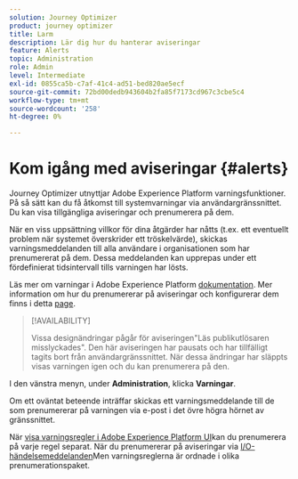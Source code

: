 ```yaml
---
solution: Journey Optimizer
product: journey optimizer
title: Larm
description: Lär dig hur du hanterar aviseringar
feature: Alerts
topic: Administration
role: Admin
level: Intermediate
exl-id: 0855ca5b-c7af-41c4-ad51-bed820ae5ecf
source-git-commit: 72bd00dedb943604b2fa85f7173cd967c3cbe5c4
workflow-type: tm+mt
source-wordcount: '258'
ht-degree: 0%

---
```


# Kom igång med aviseringar {#alerts}

Journey Optimizer utnyttjar Adobe Experience Platform varningsfunktioner. På så sätt kan du få åtkomst till systemvarningar via användargränssnittet. Du kan visa tillgängliga aviseringar och prenumerera på dem.

När en viss uppsättning villkor för dina åtgärder har nåtts (t.ex. ett eventuellt problem när systemet överskrider ett tröskelvärde), skickas varningsmeddelanden till alla användare i organisationen som har prenumererat på dem. Dessa meddelanden kan upprepas under ett fördefinierat tidsintervall tills varningen har lösts.

Läs mer om varningar i Adobe Experience Platform [dokumentation](https://experienceleague.adobe.com/docs/experience-platform/observability/alerts/overview.html).
Mer information om hur du prenumererar på aviseringar och konfigurerar dem finns i detta [page](https://experienceleague.adobe.com/docs/experience-platform/observability/alerts/ui.html).

>[!AVAILABILITY]
>
>Vissa designändringar pågår för aviseringen&quot;Läs publikutlösaren misslyckades&quot;. Den här aviseringen har pausats och har tillfälligt tagits bort från användargränssnittet. När dessa ändringar har släppts visas varningen igen och du kan prenumerera på den.
>

I den vänstra menyn, under **Administration**, klicka **Varningar**.

<!--A pre-configured alert for Journey Optimizer is available. This alert will warn you if a read segment node has not processed any profile during the defined time frame.

![](assets/alerts1.png)-->

Om ett oväntat beteende inträffar skickas ett varningsmeddelande till de som prenumererar på varningen via e-post i det övre högra hörnet av gränssnittet.

<!--![](assets/alerts2.png)-->


När [visa varningsregler i Adobe Experience Platform UI](https://experienceleague.adobe.com/docs/experience-platform/observability/alerts/ui.html)kan du prenumerera på varje regel separat. När du prenumererar på aviseringar via [I/O-händelsemeddelanden](https://experienceleague.adobe.com/docs/experience-platform/observability/alerts/subscribe.html)Men varningsreglerna är ordnade i olika prenumerationspaket.

<!--The I/O event subscription name corresponding to the Read segment alert is: "Journey read segment Delays, Failures and Errors".

>[!WARNING]
>
>These alerts apply only to live journeys. Alerts will not be triggered for journeys in test mode.-->
